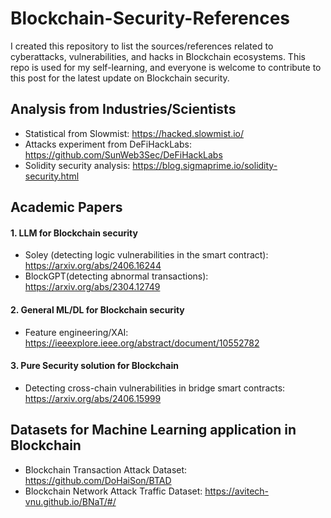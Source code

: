 # Blockchain-Security-References
I created this repository to list the sources/references related to cyberattacks, vulnerabilities, and hacks in Blockchain ecosystems. This repo is used for my self-learning, and everyone is welcome to contribute to this post for the latest update on Blockchain security.
## Analysis from Industries/Scientists
- Statistical from Slowmist: https://hacked.slowmist.io/ 
- Attacks experiment from DeFiHackLabs: https://github.com/SunWeb3Sec/DeFiHackLabs
- Solidity security analysis: https://blog.sigmaprime.io/solidity-security.html
## Academic Papers 
#### 1. LLM for Blockchain security
- Soley (detecting logic vulnerabilities in the smart contract): https://arxiv.org/abs/2406.16244
- BlockGPT(detecting abnormal transactions): https://arxiv.org/abs/2304.12749
#### 2. General ML/DL for Blockchain security
- Feature engineering/XAI: https://ieeexplore.ieee.org/abstract/document/10552782
#### 3. Pure Security solution for Blockchain
- Detecting cross-chain vulnerabilities in bridge smart contracts: https://arxiv.org/abs/2406.15999
## Datasets for Machine Learning application in Blockchain
- Blockchain Transaction Attack Dataset: https://github.com/DoHaiSon/BTAD
- Blockchain Network Attack Traffic Dataset: https://avitech-vnu.github.io/BNaT/#/
